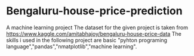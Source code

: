# Bengaluru-house-price-prediction
A machine learning project
The dataset for the given project is taken from https://www.kaggle.com/amitabhajoy/bengaluru-house-price-data
The skills i used in the following project are basic "pyhton programing language","pandas","nmatplotlib","machine learning".
